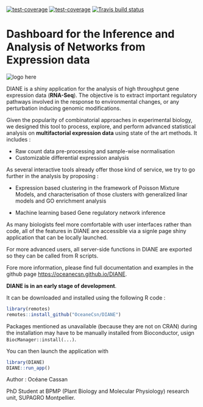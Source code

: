 <a href="https://github.com/OceaneCsn/DIANE/actions?query=workflow%3Atest-coverage" rel="cove">![test-coverage](https://github.com/OceaneCsn/DIANE/workflows/test-coverage/badge.svg)</a>
<a href="https://github.com/OceaneCsn/DIANE/actions" rel="cove">![test-coverage](https://github.com/OceaneCsn/DIANE/workflows/R-CMD-check/badge.svg)</a>
[![Travis build status](https://travis-ci.com/OceaneCsn/DIANE.svg?branch=master)](https://travis-ci.com/OceaneCsn/DIANE)



# Dashboard for the Inference and Analysis of Networks from Expression data
![logo here](inst/app/www/favicon.ico "DIANE")

DIANE is a shiny application for the analysis of high throughput gene expression data (**RNA-Seq**). The objective is to extract important regulatory pathways involved in the response to environmental changes, or any perturbation inducing genomic modifications.

Given the popularity of combinatorial approaches in experimental biology, we designed this tool to process, explore, and perform advanced statistical analysis on **multifactorial expression data** using state of the art methods. It includes :

+ Raw count data pre-processing and sample-wise normalisation
+ Customizable differential expression analysis

As several interactive tools already offer those kind of service, we try to go further in the analysis by proposing :

+ Expression based clustering in the framework of Poisson Mixture Models, and characterisation of those clusters with generalized linar models and GO enrichment analysis

+ Machine learning based Gene regulatory network inference


As many biologists feel more comfortable with user interfaces rather than code, all of the features in DIANE are accessible via a signle page shiny application that can be locally launched.

For more advanced users, all server-side functions in DIANE are exported so they can be called from R scripts. 

Fore more information, please find full documentation and examples in the github page  https://oceanecsn.github.io/DIANE.

**DIANE is in an early stage of development**.

It can be downloaded and installed using the following R code :

```R
library(remotes)
remotes::install_github("OceaneCsn/DIANE")
```

Packages mentioned as unavailable (because they are not on CRAN) during the installation may have to be manually installed from Bioconductor, usign ```BiocManager::install(...)```.

You can then launch the application with 

```R
library(DIANE)
DIANE::run_app()
```

Author : Océane Cassan

PhD Student at BPMP (Plant Biology and Molecular Physiology) research unit, SUPAGRO Montpellier.
